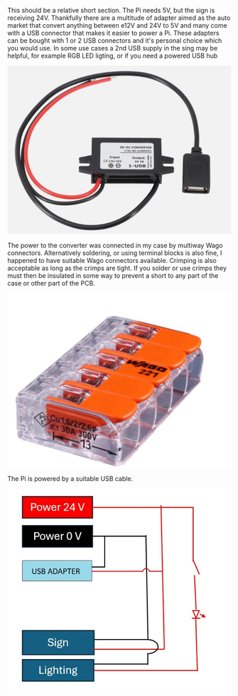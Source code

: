 
This should be a relative short section.   The Pi needs 5V, but the sign is receiving 24V.
Thankfully there are a multitude of adapter aimed as the auto market that convert anything between e12V and 24V to 5V and many come with a USB connector that makes it easier to power a Pi.  These adapters can be bought with 1 or 2 USB connectors and it's personal choice which you would use.   In some use cases a 2nd USB supply in the sing may be helpful, for example RGB LED ligting, or if you need a powered USB hub

![A small converter unit that takes 12 or 24V and oputputs 5V via a USB socket](https://github.com/gjchester/Hanover-Display-Flip-Dot-Local-Aircraft-Tracker-Hardware-Setup/blob/main/PiElectrics/Car12_24toUSB.jpg)


The power to the converter was connected in my case by multiway Wago connectors.  Alternatively soldering, or using terminal blocks is also fine, I happened to have suitable Wago connectors available.   Crimping is also acceptable as long as the crimps are tight.   If you solder or use crimps they must then be insulated in some way to prevent a short to any part of the case or other part of the PCB.

![a 5 way WAGO connector to connect wires without the need to a  screwdrivert](https://github.com/gjchester/Hanover-Display-Flip-Dot-Local-Aircraft-Tracker-Hardware-Setup/blob/main/PiElectrics/Wago-5Way.jpg)

The Pi is powered by a suitable USB cable.

![Wiring Diagram ](https://github.com/gjchester/Hanover-Display-Flip-Dot-Local-Aircraft-Tracker-Hardware-Setup/blob/main/PiElectrics/SwitchWiring_withPi.jpg)
